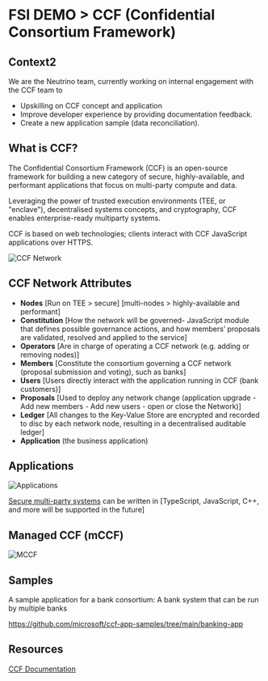 # FSI DEMO > CCF (Confidential Consortium Framework)

## Context2

We are the Neutrino team, currently working on internal engagement with the CCF team to
- Upskilling on CCF concept and application 
- Improve developer experience by providing documentation feedback.
- Create a new application sample (data reconciliation).

## What is CCF?

The Confidential Consortium Framework (CCF) is an open-source framework for building a new category of secure, highly-available, and performant applications that focus on multi-party compute and data.

Leveraging the power of trusted execution environments (TEE, or "enclave"), decentralised systems concepts, and cryptography, CCF enables enterprise-ready multiparty systems.

CCF is based on web technologies; clients interact with CCF JavaScript applications over HTTPS.

![CCF Network](https://microsoft.github.io/CCF/main/_images/about-ccf.png)


## CCF Network Attributes

- **Nodes** [Run on TEE > secure] [multi-nodes > highly-available and performant]
- **Constitution** [How the network will be governed- JavaScript module that defines possible governance actions, and how members’ proposals are validated, resolved and applied to the service]
- **Operators** [Are in charge of operating a CCF network (e.g. adding or removing nodes)]
- **Members** [Constitute the consortium governing a CCF network (proposal submission and voting), such as banks]
- **Users** [Users directly interact with the application running in CCF (bank customers)]
- **Proposals** [Used to deploy any network change (application upgrade - Add new members - Add new users - open or close the Network)]
- **Ledger** [All changes to the Key-Value Store are encrypted and recorded to disc by each network node, resulting in a decentralised auditable ledger]
- **Application** (the business application)


## Applications

![Applications](https://learn.microsoft.com/en-us/azure/confidential-computing/media/use-cases-scenarios/use-cases.png)

[Secure multi-party systems](https://learn.microsoft.com/en-us/azure/confidential-computing/use-cases-scenarios) can be written in [TypeScript, JavaScript, C++, and more will be supported in the future]


## Managed CCF (mCCF)

![MCCF](https://techcommunity.microsoft.com/t5/image/serverpage/image-id/411970i6E4FE2814D429D03/image-size/large?v=v2&px=999)

## Samples

A sample application for a bank consortium: A bank system that can be run by multiple banks

https://github.com/microsoft/ccf-app-samples/tree/main/banking-app

## Resources

[CCF Documentation](https://microsoft.github.io/CCF/main/overview/index.html)
